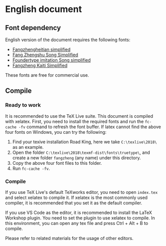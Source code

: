 # English document

## Font dependency

English version of the document requires the following fonts:
* [Fangzhengheitian simplified](https://www.fontyukle.net/font/FZHei-B01S)
* [Fang Zhengshu Song Simplified](http://fonts7.com/fonts/F/59972.html)
* [Foundertype imitation Song simplified](http://fonts7.com/fonts/F/59883.html)
* [Fangzheng Kaiti Simplified](https://www.fontyukle.net/font/FZKai-Z03S)

These fonts are free for commercial use.

## Compile

### Ready to work

It is recommended to use the TeX Live suite. This document is compiled with xelatex. First, you need to install the required fonts and run the `fc-cache -fv` command to refresh the font buffer. If latex cannot find the above four fonts on Windows, you can try the following:

1. Find your texive installation Road King, here we take `C:\texlive\2018\` as an example.
2. Open the folder `C:\texlive\2018\texmf-dist\fonts\truetype\`, and create a new folder `fangzheng` (any name) under this directory.
3. Copy the above four font files to this folder.
4. Run `fc-cache -fv`.

### Compile

If you use TeX Live's default TeXworks editor, you need to open `index.tex` and select xelatex to compile it. If xelatex is the most commonly used compiler, it is recommended that you set it as the default compiler.

If you use VS Code as the editor, it is recommended to install the LaTeX Workshop plugin. You need to set the plugin to use xelatex to compile. In this environment, you can open any tex file and press Ctrl + Alt + B to compile.

Please refer to related materials for the usage of other editors.
